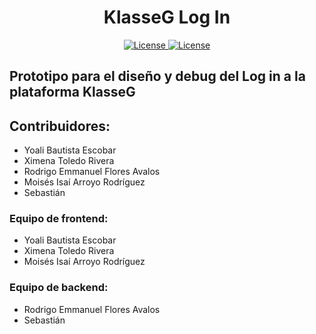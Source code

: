 <h1 align="center">KlasseG Log In</h1>
<p align="center">
    <a href="https://choosealicense.com/licenses/mpl-2.0/" target="_blank">
        <img src="https://img.shields.io/badge/License-Mozilla-green"
            alt="License">
    </a>
    <a href="https://makeapullrequest.com/" target="_blank">
        <img src="https://img.shields.io/badge/Pull%20Request-Welcome-green"
            alt="License">
    </a>
</p>

## Prototipo para el diseño y debug del Log in a la plataforma KlasseG

## Contribuidores:
* Yoali Bautista Escobar 
* Ximena Toledo Rivera
* Rodrigo Emmanuel Flores Avalos
* Moisés Isaí Arroyo Rodríguez
* Sebastián 

### Equipo de frontend:
* Yoali Bautista Escobar 
* Ximena Toledo Rivera
* Moisés Isaí Arroyo Rodríguez

### Equipo de backend:
* Rodrigo Emmanuel Flores Avalos
* Sebastián

